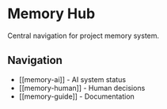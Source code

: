 # Memory Hub

Central navigation for project memory system.

## Navigation
- [[memory-ai]] - AI system status
- [[memory-human]] - Human decisions  
- [[memory-guide]] - Documentation


